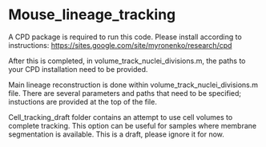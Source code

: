 # Mouse_lineage_tracking

A CPD package is required to run this code. Please install according to instructions: https://sites.google.com/site/myronenko/research/cpd

After this is completed, in volume_track_nuclei_divisions.m, the paths to your CPD installation need to be provided.

Main lineage reconstruction is done within volume_track_nuclei_divisions.m file. There are several parameters and paths that need to be specified; instuctions are provided at the top of the file.

Cell_tracking_draft folder contains an attempt to use cell volumes to complete tracking. This option can be useful for samples where membrane segmentation is available. This is a draft, please ignore it for now.

